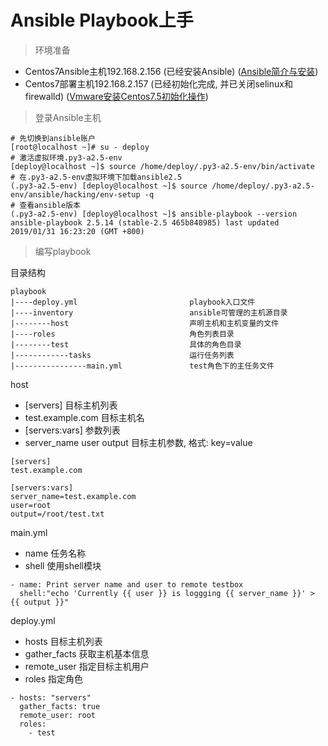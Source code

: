 # Ansible Playbook上手

> 环境准备  

- Centos7Ansible主机192.168.2.156 (已经安装Ansible) ([Ansible简介与安装](../note_034))
- Centos7部署主机192.168.2.157 (已经初始化完成, 并已关闭selinux和firewalld) ([Vmware安装Centos7.5初始化操作](../note_018))  

> 登录Ansible主机  

```
# 先切换到ansible账户
[root@localhost ~]# su - deploy
# 激活虚拟环境.py3-a2.5-env
[deploy@localhost ~]$ source /home/deploy/.py3-a2.5-env/bin/activate
# 在.py3-a2.5-env虚拟环境下加载ansible2.5
(.py3-a2.5-env) [deploy@localhost ~]$ source /home/deploy/.py3-a2.5-env/ansible/hacking/env-setup -q
# 查看ansible版本
(.py3-a2.5-env) [deploy@localhost ~]$ ansible-playbook --version
ansible-playbook 2.5.14 (stable-2.5 465b848985) last updated 2019/01/31 16:23:20 (GMT +800)
```

> 编写playbook  

  
目录结构
```
playbook
|----deploy.yml                         playbook入口文件
|----inventory                          ansible可管理的主机源目录
|--------host                           声明主机和主机变量的文件
|----roles                              角色列表目录
|--------test                           具体的角色目录
|------------tasks                      运行任务列表
|----------------main.yml               test角色下的主任务文件
```
host  
- [servers] 目标主机列表
- test.example.com 目标主机名
- [servers:vars] 参数列表
- server_name user output 目标主机参数, 格式: key=value
```
[servers]
test.example.com

[servers:vars]
server_name=test.example.com
user=root
output=/root/test.txt
```
main.yml
- name 任务名称
- shell 使用shell模块
```
- name: Print server name and user to remote testbox
  shell:"echo 'Currently {{ user }} is loggging {{ server_name }}' > {{ output }}"
```
deploy.yml
- hosts 目标主机列表
- gather_facts 获取主机基本信息
- remote_user 指定目标主机用户
- roles 指定角色
```
- hosts: "servers"
  gather_facts: true
  remote_user: root
  roles:
    - test
```
 